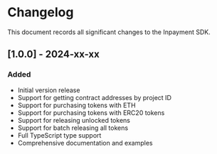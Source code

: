 # Changelog

This document records all significant changes to the Inpayment SDK.

## [1.0.0] - 2024-xx-xx

### Added

- Initial version release
- Support for getting contract addresses by project ID
- Support for purchasing tokens with ETH
- Support for purchasing tokens with ERC20 tokens
- Support for releasing unlocked tokens
- Support for batch releasing all tokens
- Full TypeScript type support
- Comprehensive documentation and examples
